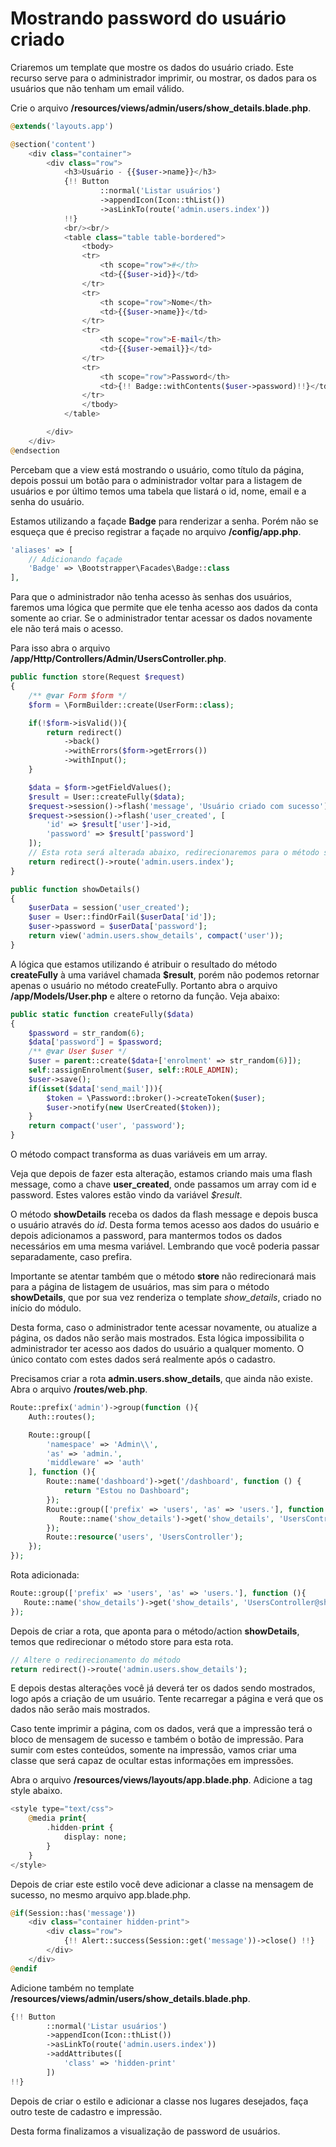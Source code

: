 # Mostrando password do usuário criado

Criaremos um template que mostre os dados do usuário criado. Este recurso serve para o administrador imprimir, ou mostrar, os dados para os usuários que não tenham um email válido.

Crie o arquivo **/resources/views/admin/users/show_details.blade.php**.

```php
@extends('layouts.app')

@section('content')
    <div class="container">
        <div class="row">
            <h3>Usuário - {{$user->name}}</h3>
            {!! Button
                    ::normal('Listar usuários')
                    ->appendIcon(Icon::thList())
                    ->asLinkTo(route('admin.users.index'))
            !!}
            <br/><br/>
            <table class="table table-bordered">
                <tbody>
                <tr>
                    <th scope="row">#</th>
                    <td>{{$user->id}}</td>
                </tr>
                <tr>
                    <th scope="row">Nome</th>
                    <td>{{$user->name}}</td>
                </tr>
                <tr>
                    <th scope="row">E-mail</th>
                    <td>{{$user->email}}</td>
                </tr>
                <tr>
                    <th scope="row">Password</th>
                    <td>{!! Badge::withContents($user->password)!!}</td>
                </tr>
                </tbody>
            </table>

        </div>
    </div>
@endsection
```

Percebam que a view está mostrando o usuário, como título da página, depois possui um botão para o administrador voltar para a listagem de usuários e por último temos uma tabela que listará o id, nome, email e a senha do usuário.

Estamos utilizando a façade **Badge** para renderizar a senha. Porém não se esqueça que é preciso registrar a façade no arquivo **/config/app.php**.

```php
'aliases' => [
	// Adicionando façade
    'Badge' => \Bootstrapper\Facades\Badge::class
],
```

Para que o administrador não tenha acesso às senhas dos usuários, faremos uma lógica que permite que ele tenha acesso aos dados da conta somente ao criar. Se o administrador tentar acessar os dados novamente ele não terá mais o acesso.

Para isso abra o arquivo **/app/Http/Controllers/Admin/UsersController.php**.

```php
public function store(Request $request)
{
    /** @var Form $form */
    $form = \FormBuilder::create(UserForm::class);

    if(!$form->isValid()){
        return redirect()
            ->back()
            ->withErrors($form->getErrors())
            ->withInput();
    }

    $data = $form->getFieldValues();
    $result = User::createFully($data);
    $request->session()->flash('message', 'Usuário criado com sucesso');
    $request->session()->flash('user_created', [
        'id' => $result['user']->id,
        'password' => $result['password']
    ]);
    // Esta rota será alterada abaixo, redirecionaremos para o método showDetails
    return redirect()->route('admin.users.index');
}

public function showDetails()
{
    $userData = session('user_created');
    $user = User::findOrFail($userData['id']);
    $user->password = $userData['password'];
    return view('admin.users.show_details', compact('user'));
}
```

A lógica que estamos utilizando é atribuir o resultado do método **createFully** à uma variável chamada **$result**, porém não podemos retornar apenas o usuário no método createFully. Portanto abra o arquivo **/app/Models/User.php** e altere o retorno da função. Veja abaixo:

```php
public static function createFully($data)
{
    $password = str_random(6);
    $data['password'] = $password;
    /** @var User $user */
    $user = parent::create($data+['enrolment' => str_random(6)]);
    self::assignEnrolment($user, self::ROLE_ADMIN);
    $user->save();
    if(isset($data['send_mail'])){
        $token = \Password::broker()->createToken($user);
        $user->notify(new UserCreated($token));
    }
    return compact('user', 'password');
}
```

O método compact transforma as duas variáveis em um array.

Veja que depois de fazer esta alteração, estamos criando mais uma flash message, como a chave **user_created**, onde passamos um array com id e password. Estes valores estão vindo da variável *$result*.

O método **showDetails** receba os dados da flash message e depois busca o usuário através do *id*. Desta forma temos acesso aos dados do usuário e depois adicionamos a password, para mantermos todos os dados necessários em uma mesma variável. Lembrando que você poderia passar separadamente, caso prefira.

Importante se atentar também que o método **store** não redirecionará mais para a página de listagem de usuários, mas sim para o método **showDetails**, que por sua vez renderiza o template *show_details*, criado no início do módulo.

Desta forma, caso o administrador tente acessar novamente, ou atualize a página, os dados não serão mais mostrados. Esta lógica impossibilita o administrador ter acesso aos dados do usuário a qualquer momento. O único contato com estes dados será realmente após o cadastro.

Precisamos criar a rota **admin.users.show_details**, que ainda não existe. Abra o arquivo **/routes/web.php**.

```php
Route::prefix('admin')->group(function (){
    Auth::routes();

    Route::group([
        'namespace' => 'Admin\\',
        'as' => 'admin.',
        'middleware' => 'auth'
    ], function (){
        Route::name('dashboard')->get('/dashboard', function () {
            return "Estou no Dashboard";
        });
        Route::group(['prefix' => 'users', 'as' => 'users.'], function (){
           Route::name('show_details')->get('show_details', 'UsersController@showDetails'); 
        });
        Route::resource('users', 'UsersController');
    });
});
```

Rota adicionada:

```php
Route::group(['prefix' => 'users', 'as' => 'users.'], function (){
   Route::name('show_details')->get('show_details', 'UsersController@showDetails'); 
});
```

Depois de criar a rota, que aponta para o método/action **showDetails**, temos que redirecionar o método store para esta rota.

```php
// Altere o redirecionamento do método
return redirect()->route('admin.users.show_details');
```

E depois destas alterações você já deverá ter os dados sendo mostrados, logo após a criação de um usuário. Tente recarregar a página e verá que os dados não serão mais mostrados.

Caso tente imprimir a página, com os dados, verá que a impressão terá o bloco de mensagem de sucesso e também o botão de impressão. Para sumir com estes conteúdos, somente na impressão, vamos criar uma classe que será capaz de ocultar estas informações em impressões.

Abra o arquivo **/resources/views/layouts/app.blade.php**. Adicione a tag style abaixo.

```php
<style type="text/css">
    @media print{
        .hidden-print {
            display: none;
        }
    }
</style>
```

Depois de criar este estilo você deve adicionar a classe na mensagem de sucesso, no mesmo arquivo app.blade.php.

```php
@if(Session::has('message'))
    <div class="container hidden-print">
        <div class="row">
            {!! Alert::success(Session::get('message'))->close() !!}
        </div>
    </div>
@endif
```

Adicione também no template **/resources/views/admin/users/show_details.blade.php**.

```php
{!! Button
        ::normal('Listar usuários')
        ->appendIcon(Icon::thList())
        ->asLinkTo(route('admin.users.index'))
        ->addAttributes([
            'class' => 'hidden-print'
        ])
!!}
```

Depois de criar o estilo e adicionar a classe nos lugares desejados, faça outro teste de cadastro e impressão.

Desta forma finalizamos a visualização de password de usuários.